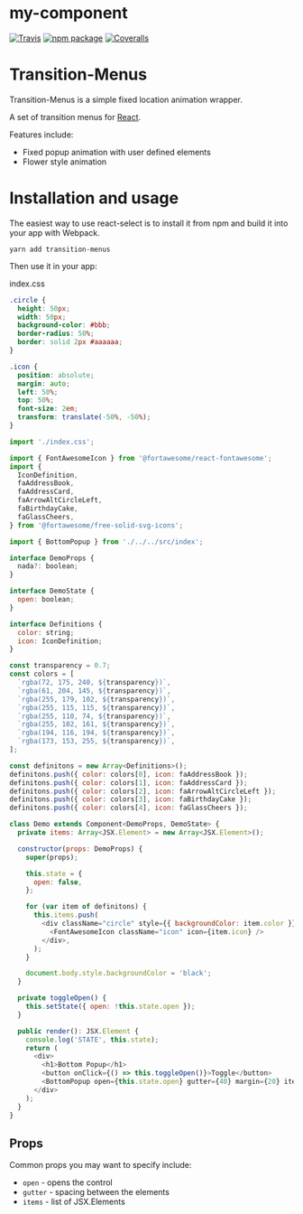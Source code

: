 # my-component

[![Travis][build-badge]][build]
[![npm package][npm-badge]][npm]
[![Coveralls][coveralls-badge]][coveralls]

# Transition-Menus

Transition-Menus is a simple fixed location animation wrapper.

A set of transition menus for [React](https://reactjs.com).

Features include:

- Fixed popup animation with user defined elements
- Flower style animation

# Installation and usage

The easiest way to use react-select is to install it from npm and build it into your app with Webpack.

```
yarn add transition-menus
```

Then use it in your app:

index.css

```css
.circle {
  height: 50px;
  width: 50px;
  background-color: #bbb;
  border-radius: 50%;
  border: solid 2px #aaaaaa;
}

.icon {
  position: absolute;
  margin: auto;
  left: 50%;
  top: 50%;
  font-size: 2em;
  transform: translate(-50%, -50%);
}
```

```js
import './index.css';

import { FontAwesomeIcon } from '@fortawesome/react-fontawesome';
import {
  IconDefinition,
  faAddressBook,
  faAddressCard,
  faArrowAltCircleLeft,
  faBirthdayCake,
  faGlassCheers,
} from '@fortawesome/free-solid-svg-icons';

import { BottomPopup } from './../../src/index';

interface DemoProps {
  nada?: boolean;
}

interface DemoState {
  open: boolean;
}

interface Definitions {
  color: string;
  icon: IconDefinition;
}

const transparency = 0.7;
const colors = [
  `rgba(72, 175, 240, ${transparency})`,
  `rgba(61, 204, 145, ${transparency})`,
  `rgba(255, 179, 102, ${transparency})`,
  `rgba(255, 115, 115, ${transparency})`,
  `rgba(255, 110, 74, ${transparency})`,
  `rgba(255, 102, 161, ${transparency})`,
  `rgba(194, 116, 194, ${transparency})`,
  `rgba(173, 153, 255, ${transparency})`,
];

const definitons = new Array<Definitions>();
definitons.push({ color: colors[0], icon: faAddressBook });
definitons.push({ color: colors[1], icon: faAddressCard });
definitons.push({ color: colors[2], icon: faArrowAltCircleLeft });
definitons.push({ color: colors[3], icon: faBirthdayCake });
definitons.push({ color: colors[4], icon: faGlassCheers });

class Demo extends Component<DemoProps, DemoState> {
  private items: Array<JSX.Element> = new Array<JSX.Element>();

  constructor(props: DemoProps) {
    super(props);

    this.state = {
      open: false,
    };

    for (var item of definitons) {
      this.items.push(
        <div className="circle" style={{ backgroundColor: item.color }} onClick={() => this.toggleOpen()}>
          <FontAwesomeIcon className="icon" icon={item.icon} />
        </div>,
      );
    }

    document.body.style.backgroundColor = 'black';
  }

  private toggleOpen() {
    this.setState({ open: !this.state.open });
  }

  public render(): JSX.Element {
    console.log('STATE', this.state);
    return (
      <div>
        <h1>Bottom Popup</h1>
        <button onClick={() => this.toggleOpen()}>Toggle</button>
        <BottomPopup open={this.state.open} gutter={40} margin={20} items={this.items} />
      </div>
    );
  }
}
```

## Props

Common props you may want to specify include:

- `open` - opens the control
- `gutter` - spacing between the elements
- `items` - list of JSX.Elements

[build-badge]: https://img.shields.io/travis/user/repo/master.png?style=flat-square
[build]: https://travis-ci.org/user/repo
[npm-badge]: https://img.shields.io/npm/v/npm-package.png?style=flat-square
[npm]: https://www.npmjs.org/package/npm-package
[coveralls-badge]: https://img.shields.io/coveralls/user/repo/master.png?style=flat-square
[coveralls]: https://coveralls.io/github/user/repo
